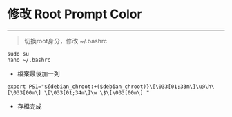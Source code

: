 # 修改 Root Prompt Color

---

> 切換root身分，修改 ~/.bashrc

```
sudo su
nano ~/.bashrc
```

* 檔案最後加一列

```
export PS1="${debian_chroot:+($debian_chroot)}\[\033[01;33m\]\u@\h\[\033[00m\] \[\033[01;34m\]\w \$\[\033[00m\] "
```

* 存檔完成



